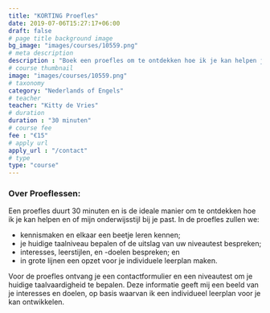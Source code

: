 ```yaml
---
title: "KORTING Proefles"
date: 2019-07-06T15:27:17+06:00
draft: false
# page title background image
bg_image: "images/courses/10559.png"
# meta description
description : "Boek een proefles om te ontdekken hoe ik je kan helpen je taaldoelen te bereiken!"
# course thumbnail
image: "images/courses/10559.png"
# taxonomy
category: "Nederlands of Engels"
# teacher
teacher: "Kitty de Vries"
# duration
duration : "30 minuten"
# course fee
fee : "€15"
# apply url
apply_url : "/contact"
# type
type: "course"
---
```



### Over Proeflessen:
Een proefles duurt 30 minuten en is de ideale manier om te ontdekken hoe ik je kan helpen en of mijn onderwijsstijl bij je past. In de proefles zullen we:
- kennismaken en elkaar een beetje leren kennen;
- je huidige taalniveau bepalen of de uitslag van uw niveautest bespreken; 
- interesses, leerstijlen, en -doelen bespreken; en
- in grote lijnen een opzet voor je individuele leerplan maken. 

Voor de proefles ontvang je een contactformulier en een niveautest om je huidige taalvaardigheid te bepalen. Deze informatie geeft mij een beeld van je interesses en doelen, op basis waarvan ik een individueel leerplan voor je kan ontwikkelen. 



